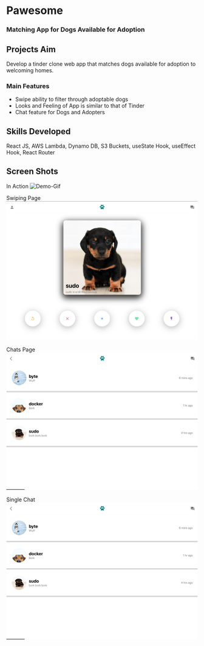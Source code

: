 # Pawesome

### Matching App for Dogs Available for Adoption

## Projects Aim

Develop a tinder clone web app that matches dogs available for adoption to welcoming homes.

### Main Features

- Swipe ability to filter through adoptable dogs
- Looks and Feeling of App is similar to that of Tinder
- Chat feature for Dogs and Adopters

## Skills Developed

React JS, AWS Lambda, Dynamo DB, S3 Buckets, useState Hook, useEffect Hook, React Router

## Screen Shots

In Action
![Demo-Gif](/ReadMeAssets/pawesome-demo.gif)

Swiping Page
![Swiping Page](/ReadMeAssets/image1.png)

Chats Page
![Chats Page](/ReadMeAssets/image2.png)

Single Chat
![Single Chat](/ReadMeAssets/image2.png)

